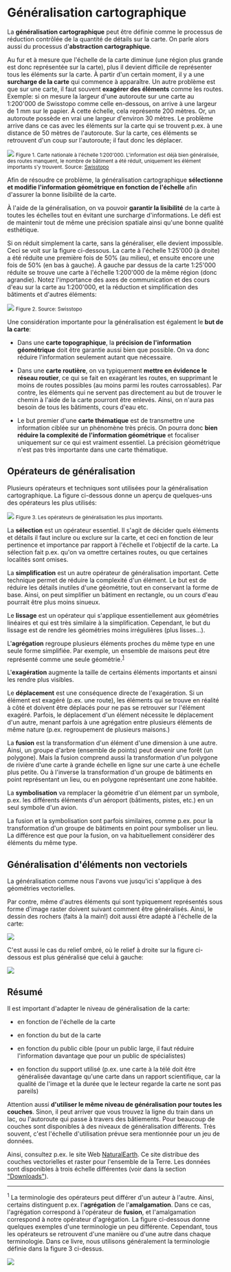 # Généralisation cartographique

La **généralisation cartographique** peut être définie comme le processus de réduction contrôlée de la quantité de détails sur la carte. On parle alors aussi du processus d'**abstraction cartographique**.

Au fur et à mesure que l'échelle de la carte diminue (une région plus grande est donc représentée sur la carte), plus il devient difficile de représenter tous les éléments sur la carte. À partir d'un certain moment, il y a une **surcharge de la carte** qui commence à apparaître. Un autre problème est que sur une carte, il faut souvent **exagérer des éléments** comme les routes. Exemple: si on mesure la largeur d'une autoroute sur une carte au 1:200'000 de Swisstopo comme celle en-dessous, on arrive à une largeur de 1 mm sur le papier. À cette échelle, cela représente 200 mètres. Or, un autoroute possède en vrai une largeur d'environ 30 mètres. Le problème arrive dans ce cas avec les éléments sur la carte qui se trouvent p.ex. à une distance de 50 mètres de l'autoroute. Sur la carte, ces éléments se retrouvent d'un coup sur l'autoroute; il faut donc les déplacer.

![](assets/pk200-lsne.webp)
<small>Figure 1. Carte nationale à l'échelle 1:200'000. L'information est déjà bien généralisée, des routes manquent, le nombre de bâtiment a été réduit, uniquement les élément importants s'y trouvent. Source: [Swisstopo](https://map.geo.admin.ch)</small>

Afin de résoudre ce problème, la généralisation cartographique **sélectionne et modifie l'information géométrique en fonction de l'échelle**  afin d'assurer la bonne lisibilité de la carte.

À l'aide de la généralisation, on va pouvoir **garantir la lisibilité** de la carte à toutes les échelles tout en évitant une surcharge d'informations. Le défi est de maintenir tout de même une précision spatiale ainsi qu'une bonne qualité esthétique.

Si on réduit simplement la carte, sans la généraliser, elle devient impossible. Ceci se voit sur la figure ci-dessous. La carte à l'échelle 1:25'000 (à droite) a été réduite une première fois de 50% (au milieu), et ensuite encore une fois de 50% (en bas à gauche). À gauche par dessus de la carte 1:25'000 réduite se trouve une carte à l'échelle 1:200'000 de la même région (donc agrandie). Notez l'importance des axes de communication et des cours d'eau sur la carte au 1:200'000, et la réduction et simplification des bâtiments et d'autres éléments:

![](assets/cn-200k-vs-25k.webp)
<small>Figure 2. Source: Swisstopo</small>


Une considération importante pour la généralisation est également le **but de la carte**:

- Dans une **carte topographique**, la **précision de l'information géométrique** doit être garantie aussi bien que possible. On va donc réduire l'information seulement autant que nécessaire.

- Dans une **carte routière**, on va typiquement **mettre en évidence le réseau routier**, ce qui se fait en exagérant les routes, en supprimant le moins de routes possibles (au moins parmi les routes carrossables). Par contre, les éléments qui ne servent pas directement au but de trouver le chemin à l'aide de la carte pourront être enlevés. Ainsi, on n'aura pas besoin de tous les bâtiments, cours d'eau etc.

- Le but premier d'une **carte thématique** est de transmettre une information ciblée sur un phénomène très précis. On pourra donc **bien réduire la complexité de l'information géométrique** et focaliser uniquement sur ce qui est vraiment essentiel. La précision géométrique n'est pas très importante dans une carte thématique.

## Opérateurs de généralisation

Plusieurs opérateurs et techniques sont utilisées pour la généralisation cartographique. La figure ci-dessous donne un aperçu de quelques-uns des opérateurs les plus utilisés:

![](assets/operateurs-generalisation.png)
<small>Figure 3. Les opérateurs de généralisation les plus importants.</small>

La **sélection** est un opérateur essentiel. Il s'agit de décider quels éléments et détails il faut inclure ou exclure sur la carte, et ceci en fonction de leur pertinence et importance par rapport à l'échelle et l'objectif de la carte. La sélection fait p.ex. qu'on va omettre certaines routes, ou que certaines localités sont omises.

La **simplification** est un autre opérateur de généralisation important. Cette technique permet de réduire la complexité d'un élément. Le but est de réduire les détails inutiles d'une géométrie, tout en conservant la forme de base. Ainsi, on peut simplifier un bâtiment en rectangle, ou un cours d'eau pourrait être plus moins sinueux.

Le **lissage** est un opérateur qui s'applique essentiellement aux géométries linéaires et qui est très similaire à la simplification. Cependant, le but du lissage est de rendre les géométries moins irrégulières (plus lisses...).

L'**agrégation** regroupe plusieurs éléments proches du même type en une seule forme simplifiée. Par exemple, un ensemble de maisons peut être représenté comme une seule géométrie.<sup><a href="#footnote1">1</a></sup>

L'**exagération** augmente la taille de certains éléments importants et ainsni les rendre plus visibles.

Le **déplacement** est une conséquence directe de l'exagération. Si un élément est exagéré (p.ex. une route), les éléments qui se trouve en réalité à côté et doivent être déplacés pour ne pas se retrouver sur l'élément exagéré. Parfois, le déplacement d'un élément nécessite le déplacement d'un autre, menant parfois à une agrégation entre plusieurs éléments de même nature (p.ex. regroupement de plusieurs maisons.)

La **fusion** est la transformation d'un élément d'une dimension à une autre. Ainsi, un groupe d'arbre (ensemble de points) peut devenir une forêt (un polygone). Mais la fusion comprend aussi la transformation d'un polygone de rivière d'une carte à grande échelle en ligne sur une carte à une échelle plus petite. Ou à l'inverse la transformation d'un groupe de bâtiments en point représentant un lieu, ou en polygone représentant une zone habitée.

La **symbolisation** va remplacer la géométrie d'un élément par un symbole, p.ex. les différents éléments d'un aéroport (bâtiments, pistes, etc.) en un seul symbole d'un avion.

La fusion et la symbolisation sont parfois similaires, comme p.ex. pour la transformation d'un groupe de bâtiments en point pour symboliser un lieu. La différence est que pour la fusion, on va habituellement considérer des éléments du même type.


## Généralisation d'éléments non vectoriels

La généralisation comme nous l'avons vue jusqu'ici s'applique à des géométries vectorielles.

Par contre, même d'autres éléments qui sont typiquement représentés sous forme d'image raster doivent suivant comment être généralisés. Ainsi, le dessin des rochers (faits à la main!) doit aussi être adapté à l'échelle de la carte:

![](assets/rochers-generalisation.webp)

C'est aussi le cas du relief ombré, où le relief à droite sur la figure ci-dessous est plus généralisé que celui à gauche:

![](assets/gen-relief.webp)


## Résumé

Il est important d'adapter le niveau de généralisation de la carte:

- en fonction de l'échelle de la carte

- en fonction du but de la carte

- en fonction du public cible (pour un public large, il faut réduire l'information davantage que pour un public de spécialistes)

- en fonction du support utilisé (p.ex. une carte à la télé doit être généralisée davantage qu'une carte dans un rapport scientifique, car la qualité de l'image et la durée que le lecteur regarde la carte ne sont pas pareils)

Attention aussi **d'utiliser le même niveau de généralisation pour toutes les couches**. Sinon, il peut arriver que vous trouvez la ligne du train dans un lac, ou l'autoroute qui passe à travers des bâtiements. Pour beaucoup de couches sont disponibles à des niveaux de généralisation différents. Très souvent, c'est l'échelle d'utilisation prévue sera mentionnée pour un jeu de données.

Ainsi, consultez p.ex. le site Web [NaturalEarth](https://www.naturalearthdata.com/). Ce site distribue des couches vectorielles et raster pour l'ensemble de la Terre. Les données sont disponibles à trois échelle différentes (voir dans la section ["Downloads"](https://www.naturalearthdata.com/downloads/)).


---

<p id="footnote1" class="font-size: 85%">
<sup>1</sup> La terminologie des opérateurs peut différer d'un auteur à l'autre. Ainsi, certains distinguent p.ex. l'<b>agrégation</b> de l'<b>amalgamation</b>. Dans ce cas, l'agrégation correspond à l'opérateur de <b>fusion</b>, et l'amalgamation correspond à notre opérateur d'agrégation. La figure ci-dessous donne quelques exemples d'une terminologie un peu différente. Cependant, tous les opérateurs se retrouvent d'une manière ou d'une autre dans chaque terminologie. Dans ce livre, nous utilisons généralement la terminologie définie dans la figure 3 ci-dessus.
</p>

![](assets/generalisation-terminologie2.webp)
